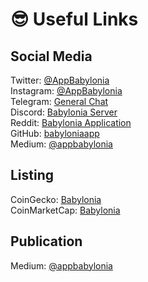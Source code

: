 # 😎 Useful Links

## Social Media

Twitter: [@AppBabylonia](https://twitter.com/AppBabylonia)</br> 
Instagram: [@AppBabylonia](https://www.instagram.com/appbabylonia/) </br>
Telegram: [General Chat](https://t.me/babyloniageneralchat)</br>
Discord: [Babylonia Server](https://discord.gg/Pe5ZUTnHPS)</br>
Reddit: [Babylonia Application](https://www.reddit.com/r/BabyloniaApplication/)</br>
GitHub: [babyloniaapp](https://github.com/babyloniaapp)</br>
Medium: [@appbabylonia](https://medium.com/@appbabylonia)</br>

## Listing
CoinGecko: [Babylonia](https://www.coingecko.com/en/coins/babylonia)</br>
CoinMarketCap: [Babylonia](https://coinmarketcap.com/currencies/babylonia)</br>



## Publication
Medium: [@appbabylonia](https://medium.com/@appbabylonia)
